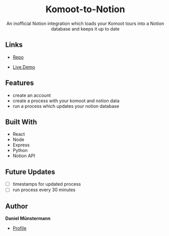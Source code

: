 <h1 align="center">Komoot-to-Notion</h1>

<p align="center">An inofficial Notion integration which loads your Komoot tours into a Notion database and keeps it up to date</p>

## Links

- [Repo](<https://github.com/Broump/komoot-to-notion> "Komoot-to-Notion Repo")

- [Live Demo](<https://komoot-to-notion.netlify.app> "Live Demo")

## Features

- create an account
- create a process with your komoot and notion data
- run a process which updates your notion database

## Built With

- React
- Node
- Express
- Python
- Notion API

## Future Updates

- [ ] timestamps for updated process
- [ ] run process every 30 minutes

## Author

**Daniel Münstermann**

- [Profile](https://github.com/Broump "Daniel Münstermann")
